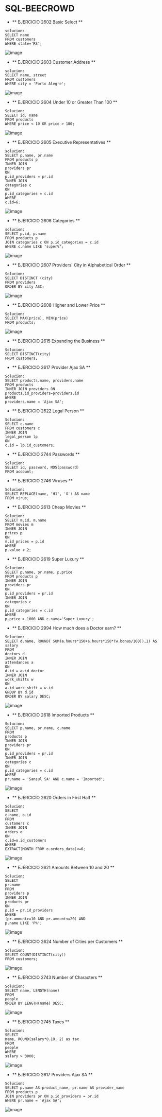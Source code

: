 # SQL-BEECROWD
- ** EJERCICIO 2602 Basic Select **
```
solucion:
SELECT name
FROM customers
WHERE state='RS';
```
![image](https://github.com/user-attachments/assets/a07e6c02-c6ef-4eaa-b7ef-b9b2dfe0ad51)
- ** EJERCICIO 2603 Customer Address **
```
solucion:
SELECT name, street
FROM customers
WHERE city = 'Porto Alegre';
```
![image](https://github.com/user-attachments/assets/e62173ef-5bab-4170-9d23-a84488855b6f)
- ** EJERCICIO 2604 Under 10 or Greater Than 100 **
```
Solucion:
SELECT id, name
FROM products
WHERE price < 10 OR price > 100;
```
![image](https://github.com/user-attachments/assets/56d93a5e-e8df-4fdb-a954-c1c1891f4cb4)

- ** EJERCICIO 2605 Executive Representatives **
```
solucion:
SELECT p.name, pr.name
FROM products p
INNER JOIN
providers pr
ON
p.id_providers = pr.id
INNER JOIN
categories c
ON
p.id_categories = c.id
WHERE 
c.id=6;
```
![image](https://github.com/user-attachments/assets/2aaf5fa7-69db-4601-8967-39e0f7072f0d)
- ** EJERCICIO 2606 Categories **
```
solucion:
SELECT p.id, p.name
FROM products p
JOIN categories c ON p.id_categories = c.id
WHERE c.name LIKE 'super%';
```
![image](https://github.com/user-attachments/assets/5a942937-afff-4228-8b64-d0a5c7b916e1)
- ** EJERCICIO 2607 Providers' City in Alphabetical Order **
```
Solucion:
SELECT DISTINCT (city)
FROM providers
ORDER BY city ASC;
```
![image](https://github.com/user-attachments/assets/ec948f76-43d9-41f3-9049-9a70483d1d51)

- ** EJERCICIO 2608 Higher and Lower Price **
```
Solucion:
SELECT MAX(price), MIN(price)
FROM products;
```
![image](https://github.com/user-attachments/assets/5b6d604d-3ca5-4858-9b23-fa0a4af75e9d)
- ** EJERCICIO 2615 Expanding the Business **
```
Solucion:
SELECT DISTINCT(city)
FROM customers;
```
- ** EJERCICIO 2617 Provider Ajax SA **
```
Solucion:
SELECT products.name, providers.name
FROM products
INNER JOIN providers ON
products.id_providers=providers.id
WHERE 
providers.name = 'Ajax SA';
```
- ** EJERCICIO 2622 Legal Person **
```
Solucion:
SELECT c.name
FROM customers c
INNER JOIN
legal_person lp
ON
c.id = lp.id_customers;
```
- ** EJERCICIO 2744 Passwords **
```
Solucion:
SELECT id, password, MD5(password)
FROM account;
```
- ** EJERCICIO 2746 Viruses **
```
Solucion:
SELECT REPLACE(name, 'H1', 'X') AS name
FROM virus;
```

- ** EJERCICIO 2613 Cheap Movies **
```
Solucion:
SELECT m.id, m.name
FROM movies m
INNER JOIN
prices p
ON
m.id_prices = p.id
WHERE
p.value < 2;
```
- ** EJERCICIO 2619 Super Luxury **
```
Solucion:
SELECT p.name, pr.name, p.price
FROM products p
INNER JOIN
providers pr
ON
p.id_providers = pr.id
INNER JOIN 
categories c
ON
p.id_categories = c.id
WHERE
p.price > 1000 AND c.name='Super Luxury';
```
- ** EJERCICIO 2994 How much does a Doctor earn? **
```
Solucion:
SELECT d.name, ROUND( SUM(a.hours*150+a.hours*150*(w.bonus/100)),1) AS salary
FROM 
doctors d
INNER JOIN 
attendances a
ON 
d.id = a.id_doctor
INNER JOIN 
work_shifts w
ON
a.id_work_shift = w.id
GROUP BY d.id
ORDER BY salary DESC;
```
![image](https://github.com/user-attachments/assets/b872d607-e81c-4ef4-b473-8744eb9e6284)
- ** EJERCICIO 2618 Imported Products **
```
Solucion:
SELECT p.name, pr.name, c.name
FROM
products p
INNER JOIN
providers pr
ON
p.id_providers = pr.id
INNER JOIN
categories c
ON
p.id_categories = c.id
WHERE 
pr.name = 'Sansul SA' AND c.name = 'Imported';
```
![image](https://github.com/user-attachments/assets/4b62bf0c-861e-46b9-9e44-a2c5348b7736)
- ** EJERCICIO 2620 Orders in First Half **
```
Solucion:
SELECT
c.name, o.id
FROM
customers c
INNER JOIN
orders o
ON
c.id=o.id_customers 
WHERE 
EXTRACT(MONTH FROM o.orders_date)<=6;
```
![image](https://github.com/user-attachments/assets/8c631907-09dd-481f-a4fc-e8108d3176bd)
- ** EJERCICIO 2621 Amounts Between 10 and 20 **
```
Solucion:
SELECT 
pr.name
FROM
providers p
INNER JOIN
products pr
ON 
p.id = pr.id_providers
WHERE
(pr.amount>=10 AND pr.amount<=20) AND
p.name LIKE 'P%';
```
![image](https://github.com/user-attachments/assets/6bc5be02-9632-4b1c-9e8a-a1ab56054a8f)
- ** EJERCICIO 2624 Number of Cities per Customers **
```
Solucion:
SELECT COUNT(DISTINCT(city))
FROM customers;
```
![image](https://github.com/user-attachments/assets/acd83124-e8e5-4cfa-a4df-b0d75386d053)
- ** EJERCICIO 2743 Number of Characters **
```
Solucion:
SELECT name, LENGTH(name)
FROM
people
ORDER BY LENGTH(name) DESC;
```
![image](https://github.com/user-attachments/assets/2937315b-7b35-4869-8f0d-b2ede2b0025b)
- ** EJERCICIO 2745 Taxes **
```
Solucion:
SELECT 
name, ROUND(salary*0.10, 2) as tax
FROM
people
WHERE
salary > 3000;
```
![image](https://github.com/user-attachments/assets/8c9329fb-2e3d-46b1-a6a1-f191e372dc17)
- ** EJERCICIO 2617 Providers Ajax SA **
```
Solucion:
SELECT p.name AS product_name, pr.name AS provider_name
FROM products p
JOIN providers pr ON p.id_providers = pr.id
WHERE pr.name = 'Ajax SA';
```
![image](https://github.com/user-attachments/assets/28cd16c8-34f3-4a92-8848-f6bb76e4b573)




